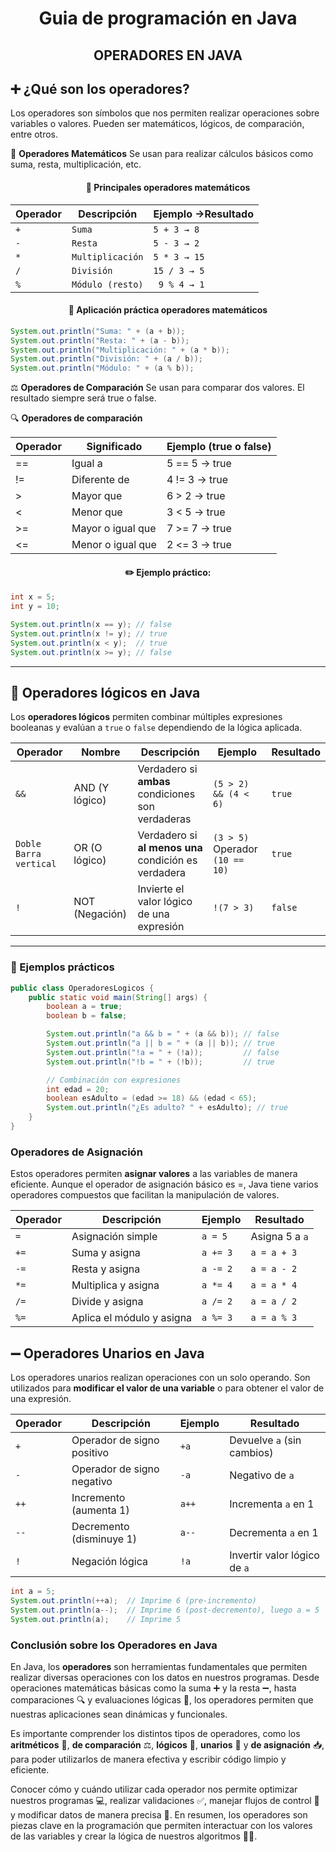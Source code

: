 <h1 style="text-align: center;" > Guia de programación en Java</h1>
<div style="text-align: center;" >
  <h2><strong>OPERADORES EN JAVA</strong></h2>
</div>

## ➕ ¿Qué son los operadores?

Los operadores son símbolos que nos permiten realizar operaciones sobre variables o valores. Pueden ser matemáticos, lógicos, de comparación, entre otros.

🧮 **Operadores Matemáticos**
Se usan para realizar cálculos básicos como suma, resta, multiplicación, etc.

<div style="text-align: center;" >
  <h4><strong>🔢 Principales operadores matemáticos</strong></h4>
</div>            


| Operador| Descripción| Ejemplo ->Resultado|
|---------|------------|------------|
|`+`|`Suma`|`5 + 3 → 8`|
|`-`|`Resta`|`5 - 3 → 2`|
|`*`|`Multiplicación`|`5 * 3 → 15`|
|`/`|`División`|`15 / 3 → 5`|
|`%`|`Módulo (resto)`|`	9 % 4 → 1`|


<div style="text-align: center;" >
  <h4><strong>🎯 Aplicación práctica operadores matemáticos</strong></h4>
</div>  

```Java
System.out.println("Suma: " + (a + b));
System.out.println("Resta: " + (a - b));
System.out.println("Multiplicación: " + (a * b));
System.out.println("División: " + (a / b));
System.out.println("Módulo: " + (a % b));
```
⚖️ **Operadores de Comparación**
Se usan para comparar dos valores. El resultado siempre será true o false.

🔍 **Operadores de comparación**

|Operador|Significado|Ejemplo (true o false)|
|--------|-----------|----------------------|
|==	|Igual a|5 == 5 → true|
|!=	|Diferente de|4 != 3 → true|
|>	|Mayor que|6 > 2 → true|
|<|Menor que|3 < 5 → true|
|>=	|Mayor o igual que|7 >= 7 → true|
|<=|Menor o igual que|2 <= 3 → true|

<div style="text-align: center;" >
  <h4><strong>✏️ Ejemplo práctico:</strong></h4>
</div>       


```Java
int x = 5;
int y = 10;

System.out.println(x == y); // false
System.out.println(x != y); // true
System.out.println(x < y);  // true
System.out.println(x >= y); // false

```
---

## 🔗 **Operadores lógicos en Java**

Los **operadores lógicos** permiten combinar múltiples expresiones booleanas y evalúan a `true` o `false` dependiendo de la lógica aplicada.

| Operador | Nombre|Descripción| Ejemplo|Resultado|
|----------|-------|-----------|--------|---------|
|`&&`| AND (Y lógico)| Verdadero si **ambas** condiciones son verdaderas| `(5 > 2) && (4 < 6)`| `true`|
|`Doble Barra vertical`| OR (O lógico) |Verdadero si **al menos una** condición es verdadera | `(3 > 5) `Operador` (10 == 10)`|`true`|
| `!` |NOT (Negación)| Invierte el valor lógico de una expresión | `!(7 > 3)`| `false`|

---

### 🧪 Ejemplos prácticos

```java
public class OperadoresLogicos {
    public static void main(String[] args) {
        boolean a = true;
        boolean b = false;

        System.out.println("a && b = " + (a && b)); // false
        System.out.println("a || b = " + (a || b)); // true
        System.out.println("!a = " + (!a));         // false
        System.out.println("!b = " + (!b));         // true

        // Combinación con expresiones
        int edad = 20;
        boolean esAdulto = (edad >= 18) && (edad < 65);
        System.out.println("¿Es adulto? " + esAdulto); // true
    }
}
```

### Operadores de Asignación


Estos operadores permiten **asignar valores** a las variables de manera eficiente. Aunque el operador de asignación básico es =, Java tiene varios operadores compuestos que facilitan la manipulación de valores.

| Operador | Descripción                      | Ejemplo   | Resultado         |
|----------|----------------------------------|-----------|-------------------|
| `=`      | Asignación simple                | `a = 5`   | Asigna 5 a `a`    |
| `+=`     | Suma y asigna                    | `a += 3`  | `a = a + 3`       |
| `-=`     | Resta y asigna                   | `a -= 2`  | `a = a - 2`       |
| `*=`     | Multiplica y asigna              | `a *= 4`  | `a = a * 4`       |
| `/=`     | Divide y asigna                  | `a /= 2`  | `a = a / 2`       |
| `%=`     | Aplica el módulo y asigna        | `a %= 3`  | `a = a % 3`       |


## ➖ **Operadores Unarios en Java**

Los operadores unarios realizan operaciones con un solo operando. Son utilizados para **modificar el valor de una variable** o para obtener el valor de una expresión.

| Operador | Descripción                      | Ejemplo   | Resultado         |
|----------|----------------------------------|-----------|-------------------|
| `+`      | Operador de signo positivo       | `+a`      | Devuelve `a` (sin cambios) |
| `-`      | Operador de signo negativo       | `-a`      | Negativo de `a`   |
| `++`     | Incremento (aumenta 1)           | `a++`     | Incrementa `a` en 1 |
| `--`     | Decremento (disminuye 1)         | `a--`     | Decrementa `a` en 1 |
| `!`      | Negación lógica                  | `!a`      | Invertir valor lógico de `a` |

```java
int a = 5;
System.out.println(++a);  // Imprime 6 (pre-incremento)
System.out.println(a--);  // Imprime 6 (post-decremento), luego a = 5
System.out.println(a);    // Imprime 5
```

### Conclusión sobre los Operadores en Java

En Java, los **operadores** son herramientas fundamentales que permiten realizar diversas operaciones con los datos en nuestros programas. Desde operaciones matemáticas básicas como la suma ➕ y la resta ➖, hasta comparaciones 🔍 y evaluaciones lógicas 🤖, los operadores permiten que nuestras aplicaciones sean dinámicas y funcionales.

Es importante comprender los distintos tipos de operadores, como los **aritméticos** 🔢, **de comparación** ⚖️, **lógicos** 🔗, **unarios** 🔄 y **de asignación** 📥, para poder utilizarlos de manera efectiva y escribir código limpio y eficiente.

Conocer cómo y cuándo utilizar cada operador nos permite optimizar nuestros programas 💻, realizar validaciones ✅, manejar flujos de control 🔄 y modificar datos de manera precisa 🧠. En resumen, los operadores son piezas clave en la programación que permiten interactuar con los valores de las variables y crear la lógica de nuestros algoritmos 🧑‍💻.
